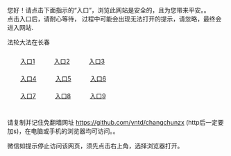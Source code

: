 您好！请点击下面指示的“入口”，浏览此网站是安全的，且为您带来平安。。 <br/>
点击入口后，请耐心等待， 过程中可能会出现无法打开的提示，请忽略，最终会进入网站. </br>

法轮大法在长春<br/>
<div style="padding:10px"><a style="margin:20px" target="_blank" href="https://d15u4ze4lk5e7j.cloudfront.net/2Qpsp?foelsjtr" id="ccLink1" rel="nofollow">入口1</a> <a target="_blank" style="margin:20px" href="https://d2op8a4bh5jh45.cloudfront.net/2Qpsp?itopawtn" id="ccLink2" rel="nofollow">入口2</a> <a style="margin:20px" target="_blank" href="https://d1znmvn35qcjr9.cloudfront.net/2Qpsp?honcitbt" id="ccLink3" rel="nofollow">入口3</a></div>

<div style="padding:10px" ><a style="margin:20px" target="_blank" href="https://d15u4ze4lk5e7j.cloudfront.net/2Qpsp?foelsjtr" id="ccLink4" rel="nofollow">入口4</a> <a style="margin:20px" href="https://d2op8a4bh5jh45.cloudfront.net/2Qpsp?itopawtn" target="_blank" id="ccLink5" rel="nofollow">入口5</a> <a style="margin:20px" href="https://d1znmvn35qcjr9.cloudfront.net/2Qpsp?honcitbt" target="_blank" id="ccLink6" rel="nofollow">入口6</a></div>

<div style="padding:10px"><a style="margin:20px" target="_blank" href="https://d15u4ze4lk5e7j.cloudfront.net/2Qpsp?foelsjtr" id="ccLink7" rel="nofollow">入口7</a> <a style="margin:20px" href="https://d2op8a4bh5jh45.cloudfront.net/2Qpsp?itopawtn" target="_blank" id="ccLink8" rel="nofollow">入口8</a> <a style="margin:20px" target="_blank" href="https://d1znmvn35qcjr9.cloudfront.net/2Qpsp?honcitbt" id="ccLink9" rel="nofollow">入口9</a></div>

<br/>



请复制并记住免翻墙网址 https://github.com/yntd/changchunzx (http后一定要加s)，在电脑或手机的浏览器均可访问。。<br/>

微信如提示停止访问该网页，须先点击右上角，选择浏览器打开。
